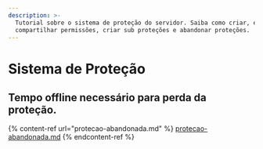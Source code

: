 ```yaml
---
description: >-
  Tutorial sobre o sistema de proteção do servidor. Saiba como criar, expandir,
  compartilhar permissões, criar sub proteções e abandonar proteções.
---
```


# Sistema de Proteção

## Tempo offline necessário para perda da proteção.

{% content-ref url="protecao-abandonada.md" %}
[protecao-abandonada.md](protecao-abandonada.md)
{% endcontent-ref %}
